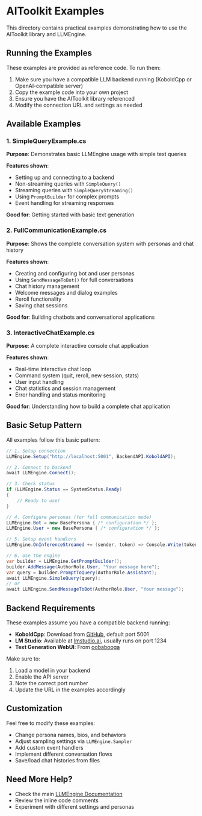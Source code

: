 # AIToolkit Examples

This directory contains practical examples demonstrating how to use the AIToolkit library and LLMEngine.

## Running the Examples

These examples are provided as reference code. To run them:

1. Make sure you have a compatible LLM backend running (KoboldCpp or OpenAI-compatible server)
2. Copy the example code into your own project
3. Ensure you have the AIToolkit library referenced
4. Modify the connection URL and settings as needed

## Available Examples

### 1. SimpleQueryExample.cs
**Purpose**: Demonstrates basic LLMEngine usage with simple text queries

**Features shown**:
- Setting up and connecting to a backend
- Non-streaming queries with `SimpleQuery()`
- Streaming queries with `SimpleQueryStreaming()`
- Using `PromptBuilder` for complex prompts
- Event handling for streaming responses

**Good for**: Getting started with basic text generation

### 2. FullCommunicationExample.cs
**Purpose**: Shows the complete conversation system with personas and chat history

**Features shown**:
- Creating and configuring bot and user personas
- Using `SendMessageToBot()` for full conversations
- Chat history management
- Welcome messages and dialog examples
- Reroll functionality
- Saving chat sessions

**Good for**: Building chatbots and conversational applications

### 3. InteractiveChatExample.cs
**Purpose**: A complete interactive console chat application

**Features shown**:
- Real-time interactive chat loop
- Command system (quit, reroll, new session, stats)
- User input handling
- Chat statistics and session management
- Error handling and status monitoring

**Good for**: Understanding how to build a complete chat application

## Basic Setup Pattern

All examples follow this basic pattern:

```csharp
// 1. Setup connection
LLMEngine.Setup("http://localhost:5001", BackendAPI.KoboldAPI);

// 2. Connect to backend
await LLMEngine.Connect();

// 3. Check status
if (LLMEngine.Status == SystemStatus.Ready)
{
    // Ready to use!
}

// 4. Configure personas (for full communication mode)
LLMEngine.Bot = new BasePersona { /* configuration */ };
LLMEngine.User = new BasePersona { /* configuration */ };

// 5. Setup event handlers
LLMEngine.OnInferenceStreamed += (sender, token) => Console.Write(token);

// 6. Use the engine
var builder = LLMEngine.GetPromptBuilder();
builder.AddMessage(AuthorRole.User, "Your message here");
var query = builder.PromptToQuery(AuthorRole.Assistant);
await LLMEngine.SimpleQuery(query);
// or
await LLMEngine.SendMessageToBot(AuthorRole.User, "Your message");
```

## Backend Requirements

These examples assume you have a compatible backend running:

- **KoboldCpp**: Download from [GitHub](https://github.com/LostRuins/koboldcpp), default port 5001
- **LM Studio**: Available at [lmstudio.ai](https://lmstudio.ai/), usually runs on port 1234
- **Text Generation WebUI**: From [oobabooga](https://github.com/oobabooga/text-generation-webui)

Make sure to:
1. Load a model in your backend
2. Enable the API server
3. Note the correct port number
4. Update the URL in the examples accordingly

## Customization

Feel free to modify these examples:

- Change persona names, bios, and behaviors
- Adjust sampling settings via `LLMEngine.Sampler`
- Add custom event handlers
- Implement different conversation flows
- Save/load chat histories from files

## Need More Help?

- Check the main [LLMEngine Documentation](../LLMSYSTEM.md)
- Review the inline code comments
- Experiment with different settings and personas